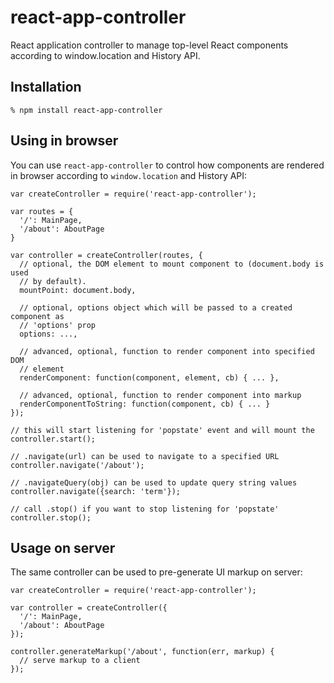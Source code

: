# react-app-controller

React application controller to manage top-level React components according to
window.location and History API.

## Installation

    % npm install react-app-controller

## Using in browser

You can use `react-app-controller` to control how components are rendered in
browser according to `window.location` and History API:

    var createController = require('react-app-controller');

    var routes = {
      '/': MainPage,
      '/about': AboutPage
    }

    var controller = createController(routes, {
      // optional, the DOM element to mount component to (document.body is used
      // by default).
      mountPoint: document.body,

      // optional, options object which will be passed to a created component as
      // 'options' prop
      options: ...,

      // advanced, optional, function to render component into specified DOM
      // element
      renderComponent: function(component, element, cb) { ... },

      // advanced, optional, function to render component into markup
      renderComponentToString: function(component, cb) { ... }
    });

    // this will start listening for 'popstate' event and will mount the
    controller.start();

    // .navigate(url) can be used to navigate to a specified URL
    controller.navigate('/about');

    // .navigateQuery(obj) can be used to update query string values
    controller.navigate({search: 'term'});

    // call .stop() if you want to stop listening for 'popstate'
    controller.stop();

## Usage on server

The same controller can be used to pre-generate UI markup on server:

    var createController = require('react-app-controller');

    var controller = createController({
      '/': MainPage,
      '/about': AboutPage
    });

    controller.generateMarkup('/about', function(err, markup) {
      // serve markup to a client
    });
